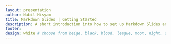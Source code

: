 ```yaml
---
layout: presentation
author: Nabil Hisyam
title: Markdown Slides | Getting Started
description: A short introduction into how to set up Markdown Slides and what you can do with it.
footer:
design: white # choose from beige, black, blood, league, moon, night, serif, simple, sky, solarized, white
---
```

